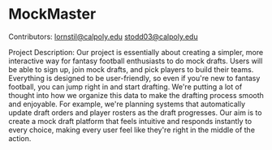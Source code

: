 # MockMaster
Contributors:
lornstil@calpoly.edu
stodd03@calpoly.edu

Project Description:
Our project is essentially about creating a simpler, more interactive way for fantasy football enthusiasts to do mock drafts. Users will be able to sign up, join mock drafts, and pick players to build their teams. Everything is designed to be user-friendly, so even if you're new to fantasy football, you can jump right in and start drafting. We're putting a lot of thought into how we organize this data to make the drafting process smooth and enjoyable. For example, we're planning systems that automatically update draft orders and player rosters as the draft progresses. Our aim is to create a mock draft platform that feels intuitive and responds instantly to every choice, making every user feel like they're right in the middle of the action.

